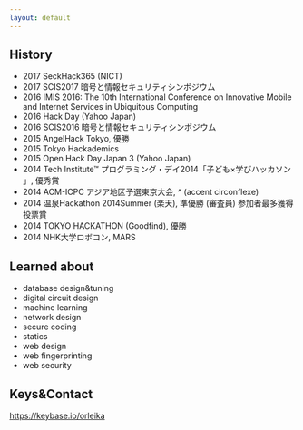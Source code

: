 ```yaml
---
layout: default
---
```


## History

- 2017 SeckHack365 (NICT)
- 2017 SCIS2017 暗号と情報セキュリティシンポジウム
- 2016 IMIS 2016: The 10th International Conference on Innovative Mobile and Internet Services in Ubiquitous Computing
- 2016 Hack Day (Yahoo Japan)
- 2016 SCIS2016 暗号と情報セキュリティシンポジウム
- 2015 AngelHack Tokyo, 優勝
- 2015 Tokyo Hackademics
- 2015 Open Hack Day Japan 3 (Yahoo Japan)
- 2014 Tech Institute™ プログラミング・デイ2014「子ども×学びハッカソン 」, 優秀賞
- 2014 ACM-ICPC アジア地区予選東京大会, ^ (accent circonflexe)
- 2014 温泉Hackathon 2014Summer (楽天), 準優勝 (審査員) 参加者最多獲得投票賞
- 2014 TOKYO HACKATHON (Goodfind), 優勝
- 2014 NHK大学ロボコン, MARS

## Learned about
- database design&tuning
- digital circuit design
- machine learning
- network design
- secure coding
- statics
- web design
- web fingerprinting
- web security

## Keys&Contact
https://keybase.io/orleika
